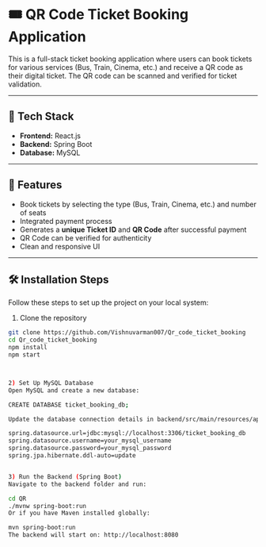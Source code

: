 # 🎟️ QR Code Ticket Booking Application

This is a full-stack ticket booking application where users can book tickets for various services (Bus, Train, Cinema, etc.) and receive a QR code as their digital ticket. The QR code can be scanned and verified for ticket validation.

---

## 🚀 Tech Stack

- **Frontend:** React.js  
- **Backend:** Spring Boot  
- **Database:** MySQL  

---

## 📱 Features

- Book tickets by selecting the type (Bus, Train, Cinema, etc.) and number of seats  
- Integrated payment process  
- Generates a **unique Ticket ID** and **QR Code** after successful payment  
- QR Code can be verified for authenticity  
- Clean and responsive UI  

---

## 🛠️ Installation Steps

Follow these steps to set up the project on your local system:

1) Clone the repository

```bash
git clone https://github.com/Vishnuvarman007/Qr_code_ticket_booking
cd Qr_code_ticket_booking
npm install
npm start



2) Set Up MySQL Database
Open MySQL and create a new database:

CREATE DATABASE ticket_booking_db;

Update the database connection details in backend/src/main/resources/application.properties:

spring.datasource.url=jdbc:mysql://localhost:3306/ticket_booking_db
spring.datasource.username=your_mysql_username
spring.datasource.password=your_mysql_password
spring.jpa.hibernate.ddl-auto=update


3) Run the Backend (Spring Boot)
Navigate to the backend folder and run:

cd QR
./mvnw spring-boot:run
Or if you have Maven installed globally:

mvn spring-boot:run
The backend will start on: http://localhost:8080